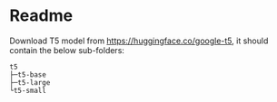 # Readme

Download T5 model from https://huggingface.co/google-t5, it should contain the below sub-folders:

```
t5
├─t5-base
├─t5-large
└t5-small
```
